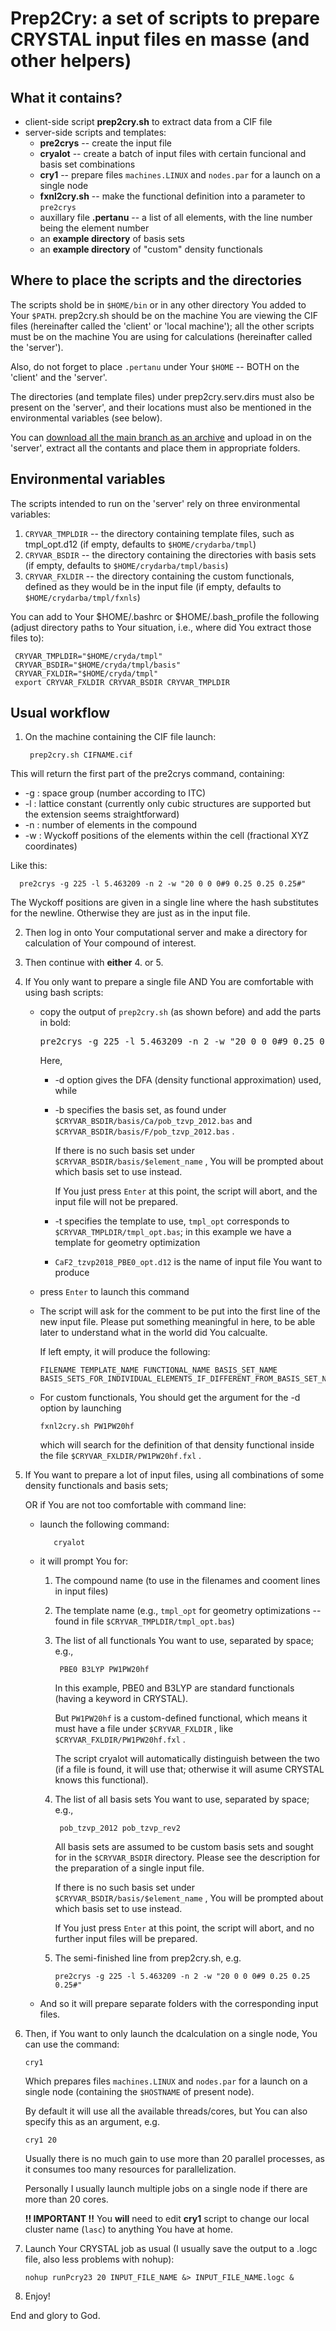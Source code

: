 # Prep2Cry: a set of scripts to prepare CRYSTAL input files en masse (and other helpers)
## What it contains?
* client-side script **prep2cry.sh** to extract data from a CIF file
* server-side scripts and templates:
    * **pre2crys**                -- create the input file
    * **cryalot**                 -- create a batch of input files with certain funcional and basis set combinations
    * **cry1**                    -- prepare files `machines.LINUX` and `nodes.par` for a launch on a single node
    * **fxnl2cry.sh**             -- make the functional definition into a parameter to `pre2crys`
    * auxillary file **.pertanu** -- a list of all elements, with the line number being the element number
    * an **example directory** of basis sets
    * an **example directory** of "custom" density functionals

## Where to place the scripts and the directories
The scripts shold be in `$HOME/bin` or in any other directory You added to Your `$PATH`. prep2cry.sh should be on the machine You are viewing the CIF files (hereinafter called the 'client' or 'local machine'); all the other scripts must be on the machine You are using for calculations (hereinafter called the 'server').

Also, do not forget to place `.pertanu` under Your `$HOME` -- BOTH on the 'client' and the 'server'.

The directories (and template files) under prep2cry.serv.dirs must also be present on the 'server', and their locations must also be mentioned in the environmental variables (see below).

You can [download all the main branch as an archive](https://github.com/esmuigors2/Prep2Cry/archive/master.tar.gz) and upload in on the 'server', extract all the contants and place them in appropriate folders.

## Environmental variables
The scripts intended to run on the 'server' rely on three environmental variables:
  1. `CRYVAR_TMPLDIR`  -- the directory containing template files, such as tmpl_opt.d12 (if empty, defaults to `$HOME/crydarba/tmpl`)
  2. `CRYVAR_BSDIR` -- the directory containing the directories with basis sets (if empty, defaults to `$HOME/crydarba/tmpl/basis`)
  3. `CRYVAR_FXLDIR` -- the directory containing the custom functionals, defined as they would be in the input file (if empty, defaults to `$HOME/crydarba/tmpl/fxnls`)

You can add to Your $HOME/.bashrc or $HOME/.bash_profile the following (adjust directory paths to Your situation, i.e., where did You extract those files to):

     CRYVAR_TMPLDIR="$HOME/cryda/tmpl"
     CRYVAR_BSDIR="$HOME/cryda/tmpl/basis"
     CRYVAR_FXLDIR="$HOME/cryda/tmpl"
     export CRYVAR_FXLDIR CRYVAR_BSDIR CRYVAR_TMPLDIR

## Usual workflow
1. On the machine containing the CIF file launch:
   
        prep2cry.sh CIFNAME.cif
   
This will return the first part of the pre2crys command, containing:
- -g : space group (number according to ITC)
- -l : lattice constant (currently only cubic structures are supported but the extension seems straightforward)
- -n : number of elements in the compound
- -w : Wyckoff positions of the elements within the cell (fractional XYZ coordinates)
      
Like this:

      pre2crys -g 225 -l 5.463209 -n 2 -w "20 0 0 0#9 0.25 0.25 0.25#"
      
The Wyckoff positions are given in a single line where the hash substitutes for the newline. Otherwise they are just as in the input file.

2. Then log in onto Your computational server and make a directory for calculation of Your compound of interest.
3. Then continue with **either** 4. or 5.
4. If You only want to prepare a single file AND You are comfortable with using bash scripts:
   * copy the output of `prep2cry.sh` (as shown before) and add the parts in bold:
     
     <pre>pre2crys -g 225 -l 5.463209 -n 2 -w "20 0 0 0#9 0.25 0.25 0.25#" <b>-d PBE0 -b pob_tzvp_2012 -t tmpl_opt CaF2_tzvp2018_PBE0_opt.d12</b></pre>
     
     Here,
     - -d option gives the DFA (density functional approximation) used, while
     - -b specifies the basis set, as found under `$CRYVAR_BSDIR/basis/Ca/pob_tzvp_2012.bas` and `$CRYVAR_BSDIR/basis/F/pob_tzvp_2012.bas` .
          
       If there is no such basis set under `$CRYVAR_BSDIR/basis/$element_name` , You will be prompted about which basis set to use instead.
          
       If You just press `Enter` at this point, the script will abort, and the input file will not be prepared.
     - -t specifies the template to use, `tmpl_opt` corresponds to `$CRYVAR_TMPLDIR/tmpl_opt.bas`; in this example we have a template for geometry optimization
     - `CaF2_tzvp2018_PBE0_opt.d12` is the name of input file You want to produce
   * press `Enter` to launch this command
   * The script will ask for the comment to be put into the first line of the new input file. Please put something meaningful in here, to be able later to understand what in the world did You calcualte.
   
     If left empty, it will produce the following:
     
         FILENAME TEMPLATE_NAME FUNCTIONAL_NAME BASIS_SET_NAME BASIS_SETS_FOR_INDIVIDUAL_ELEMENTS_IF_DIFFERENT_FROM_BASIS_SET_NAME
     
   * For custom functionals, You should get the argument for the -d option by launching
     
         fxnl2cry.sh PW1PW20hf
     
     which will search for the definition of that density functional inside the file `$CRYVAR_FXLDIR/PW1PW20hf.fxl` .
5. If You want to prepare a lot of input files, using all combinations of some density functionals and basis sets;

   OR if You are not too comfortable with command line:
   * launch the following command:
     
            cryalot
    
   * it will prompt You for:
       1. The compound name (to use in the filenames and cooment lines in input files)
       2. The template name (e.g., `tmpl_opt` for geometry optimizations -- found in file `$CRYVAR_TMPLDIR/tmpl_opt.bas`)
       3. The list of all functionals You want to use, separated by space; e.g.,
     
               PBE0 B3LYP PW1PW20hf
          
          In this example, PBE0 and B3LYP are standard functionals (having a keyword in CRYSTAL).
          
          But `PW1PW20hf` is a custom-defined functional, which means it must have a file under `$CRYVAR_FXLDIR` , like `$CRYVAR_FXLDIR/PW1PW20hf.fxl` .
          
          The script cryalot will automatically distinguish between the two (if a file is found, it will use that; otherwise it will asume CRYSTAL knows this functional).
       4. The list of all basis sets You want to use, separated by space; e.g.,
          
               pob_tzvp_2012 pob_tzvp_rev2
          
          All basis sets are assumed to be custom basis sets and sought for in the `$CRYVAR_BSDIR` directory. Please see the description for the preparation of a single input file.
          
          If there is no such basis set under `$CRYVAR_BSDIR/basis/$element_name` , You will be prompted about which basis set to use instead.
          
          If You just press `Enter` at this point, the script will abort, and no further input files will be prepared.
       5. The semi-finished line from prep2cry.sh, e.g.
          
              pre2crys -g 225 -l 5.463209 -n 2 -w "20 0 0 0#9 0.25 0.25 0.25#"
          
   * And so it will prepare separate folders with the corresponding input files.
6. Then, if You want to only launch the dcalculation on a single node, You can use the command:

       cry1
     
   Which prepares files `machines.LINUX` and `nodes.par` for a launch on a single node (containing the `$HOSTNAME` of present node).
   
   By default it will use all the available threads/cores, but You can also specify this as an argument, e.g.
   
       cry1 20
       
   Usually there is no much gain to use more than 20 parallel processes, as it consumes too many resources for parallelization.
   
   Personally I usually launch multiple jobs on a single node if there are more than 20 cores.

   **!! IMPORTANT !!** You **will** need to edit **cry1** script to change our local cluster name (`lasc`) to anything You have at home.
7. Launch Your CRYSTAL job as usual (I usually save the output to a .logc file, also less problems with nohup):

       nohup runPcry23 20 INPUT_FILE_NAME &> INPUT_FILE_NAME.logc &

8. Enjoy!

End and glory to God.
